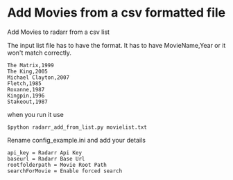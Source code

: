 # Add Movies from a csv formatted file

Add Movies to radarr from a csv list

The input list file has to have the format. It has to have MovieName,Year or it won't match correctly.
```
The Matrix,1999
The King,2005
Michael Clayton,2007
Fletch,1985
Roxanne,1987
Kingpin,1996
Stakeout,1987
```
when you run it use
```
$python radarr_add_from_list.py movielist.txt
```
Rename config_example.ini and add your details

```
api_key = Radarr Api Key
baseurl = Radarr Base Url
rootfolderpath = Movie Root Path
searchForMovie = Enable forced search
```
